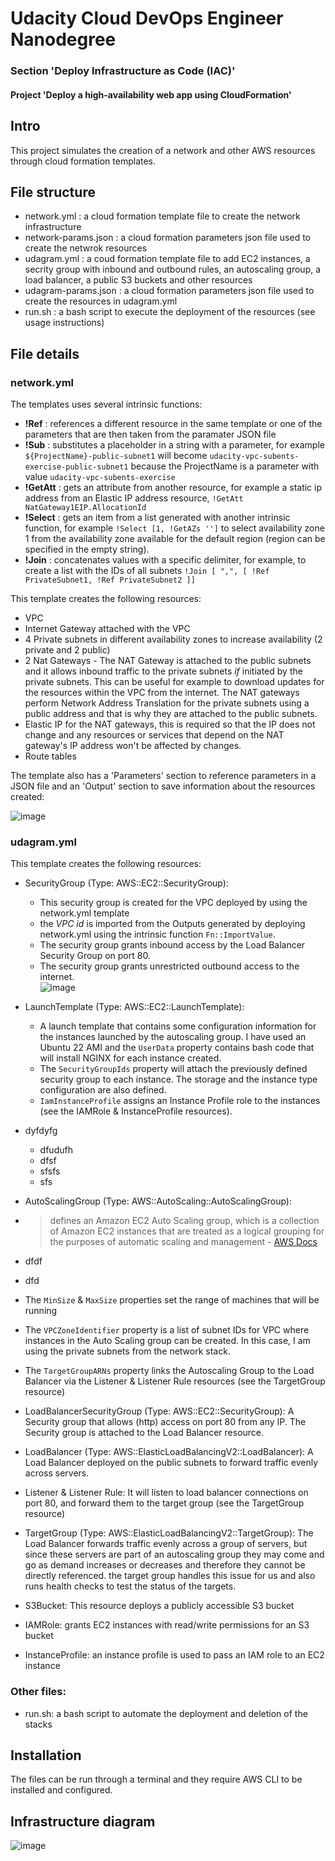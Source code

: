 # Udacity Cloud DevOps Engineer Nanodegree
### Section 'Deploy Infrastructure as Code (IAC)'
#### Project 'Deploy a high-availability web app using CloudFormation'

## Intro

This project simulates the creation of a network and other AWS resources through cloud formation templates.

## File structure 

* network.yml : a cloud formation template file to create the network infrastructure
* network-params.json : a cloud formation parameters json file used to create the netwrok resources
* udagram.yml : a coud formation template file to add EC2 instances, a secrity group with inbound and outbound rules, an autoscaling group, a load balancer, a public S3 buckets and other resources
* udagram-params.json : a cloud formation parameters json file used to create the resources in udagram.yml
* run.sh : a bash script to execute the deployment of the resources (see usage instructions)

## File details
### network.yml 

The templates uses several intrinsic functions:
* **!Ref** : references a different resource in the same template or one of the parameters that are then taken from the paramater JSON file
* **!Sub** : substitutes a placeholder in a string with a parameter, for example ``${ProjectName}-public-subnet1`` will become ``udacity-vpc-subents-exercise-public-subnet1`` because the ProjectName is a parameter with value ``udacity-vpc-subents-exercise``
* **!GetAtt** : gets an attribute from another resource, for example a static ip address from an Elastic IP address resource, ``!GetAtt NatGateway1EIP.AllocationId``
* **!Select** : gets an item from a list generated with another intrinsic function, for example ``!Select [1, !GetAZs '']`` to select availability zone 1 from the availability zone available for the default region (region can be specified in the empty string).
* **!Join** : concatenates values with a specific delimiter, for example, to create a list with the IDs of all subnets ``!Join [ ",", [ !Ref PrivateSubnet1, !Ref PrivateSubnet2 ]]``

This template creates the following resources:

* VPC
* Internet Gateway attached with the VPC
* 4 Private subnets in different availability zones to increase availability (2 private and 2 public)
* 2 Nat Gateways - The NAT Gateway is attached to the public subnets and it allows inbound traffic to the private subnets *if* initiated by the private subnets. This can be useful for example to download updates for the resources within the VPC from the internet.
  The NAT gateways perform Network Address Translation for the private subnets using a public address and that is why they are attached to the public subnets.
* Elastic IP for the NAT gateways, this is required so that the IP does not change and any resources or services that depend on the NAT gateway's IP address won't be affected by changes.
* Route tables

The template also has a 'Parameters' section to reference parameters in a JSON file and an 'Output' section to save information about the resources created:

![image](https://github.com/dedalus94/iac-project/assets/49538048/2524a4f7-d54c-45a0-ae5e-a415cacbaf21)

### udagram.yml

This template creates the following resources:

* SecurityGroup (Type: AWS::EC2::SecurityGroup):
  * This security group is created for the VPC deployed by using the network.yml template
  * the *VPC id* is imported from the Outputs generated by deploying network.yml using the intrinsic function `Fn::ImportValue`.
  * The security group grants inbound access by the Load Balancer Security Group on port 80.
  * The security group grants unrestricted outbound access to the internet. <br> ![image](https://github.com/dedalus94/iac-project/assets/49538048/59e6bcb1-03e5-4ce6-9c20-3f59c0bc82ec)

* LaunchTemplate (Type: AWS::EC2::LaunchTemplate):
  * A launch template that contains some configuration information for the instances launched by the autoscaling group. I have used an Ubuntu 22 AMI and the `UserData` property contains bash code that will install NGINX for each instance created.
  * The `SecurityGroupIds` property will attach the previously defined security group to each instance. The storage and the instance type configuration are also defined.
  * `IamInstanceProfile` assigns an Instance Profile role to the instances (see the IAMRole & InstanceProfile resources).

* dyfdyfg
  * dfudufh
  * dfsf
  * sfsfs
  * sfs

    
*  AutoScalingGroup (Type: AWS::AutoScaling::AutoScalingGroup):
  * > defines an Amazon EC2 Auto Scaling group, which is a collection of Amazon EC2 instances that are treated as a logical grouping for the purposes of automatic scaling and management - [AWS Docs](https://docs.aws.amazon.com/AWSCloudFormation/latest/UserGuide/aws-resource-autoscaling-autoscalinggroup.html)
  * dfdf
  * dfd


  * The `MinSize` & `MaxSize` properties set the range of machines that will be running
  * The `VPCZoneIdentifier` property is a list of subnet IDs for VPC where instances in the Auto Scaling group can be created. In this case, I am using the private subnets from the network stack.
  * The `TargetGroupARNs` property links the Autoscaling Group to the Load Balancer via the Listener & Listener Rule resources (see the TargetGroup resource)

    
* LoadBalancerSecurityGroup (Type: AWS::EC2::SecurityGroup): A Security group that allows (http) access on port 80 from any IP. The Security group is attached to the Load Balancer resource.
* LoadBalancer (Type: AWS::ElasticLoadBalancingV2::LoadBalancer): A Load Balancer deployed on the public subnets to forward traffic evenly across servers.
* Listener & Listener Rule: It will listen to load balancer connections on port 80, and forward them to the target group (see the TargetGroup resource)
* TargetGroup (Type: AWS::ElasticLoadBalancingV2::TargetGroup): The Load Balancer forwards traffic evenly across a group of servers, but since these servers are part of an autoscaling group they may come and go as demand increases or decreases and therefore they cannot be directly referenced. the target group handles this issue for us and also runs health checks to test the status of the targets.
* S3Bucket: This resource deploys a publicly accessible S3 bucket
* IAMRole: grants EC2 instances with read/write permissions for an S3 bucket
* InstanceProfile: an instance profile is used to pass an IAM role to an EC2 instance

  
### Other files:

- run.sh: a bash script to automate the deployment and deletion of the stacks


## Installation 

The files can be run through a terminal and they require AWS CLI to be installed and configured.


## Infrastructure diagram

![image](https://github.com/dedalus94/cloud-formation-IAC-scripts/assets/49538048/f00ec782-c634-4b69-8330-cb466971ce07)


